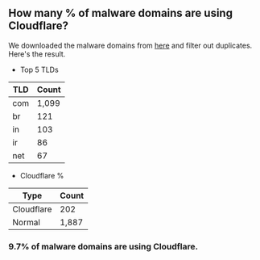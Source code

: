 ## How many % of malware domains are using Cloudflare?


We downloaded the malware domains from [here](https://urlhaus.abuse.ch) and filter out duplicates.
Here's the result.


[//]: # (start replacement)


- Top 5 TLDs

| TLD | Count |
| --- | --- |
| com | 1,099 |
| br | 121 |
| in | 103 |
| ir | 86 |
| net | 67 |


- Cloudflare %

| Type | Count |
| --- | --- |
| Cloudflare | 202 |
| Normal | 1,887 |


### 9.7% of malware domains are using Cloudflare.